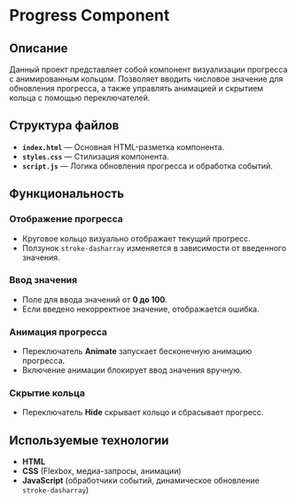 # Progress Component

## Описание

Данный проект представляет собой компонент визуализации прогресса с анимированным кольцом. Позволяет вводить числовое значение для обновления прогресса, а также управлять анимацией и скрытием кольца с помощью переключателей.

## Структура файлов

- **`index.html`** — Основная HTML-разметка компонента.  
- **`styles.css`** — Стилизация компонента.  
- **`script.js`** — Логика обновления прогресса и обработка событий.  

## Функциональность

### Отображение прогресса
- Круговое кольцо визуально отображает текущий прогресс.
- Ползунок `stroke-dasharray` изменяется в зависимости от введенного значения.

### Ввод значения
- Поле для ввода значений от **0 до 100**.
- Если введено некорректное значение, отображается ошибка.

### Анимация прогресса
- Переключатель **Animate** запускает бесконечную анимацию прогресса.
- Включение анимации блокирует ввод значения вручную.

### Скрытие кольца
- Переключатель **Hide** скрывает кольцо и сбрасывает прогресс.

## Используемые технологии

- **HTML**  
- **CSS** (Flexbox, медиа-запросы, анимации)  
- **JavaScript** (обработчики событий, динамическое обновление `stroke-dasharray`)  
